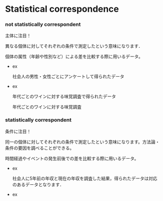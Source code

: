 # Statistical correspondence

### not statistically correspondent

主体に注目！

異なる個体に対してそれぞれの条件で測定したという意味になります．

個体の属性（年齢や性別など）による差を比較する際に用いるデータ。

- ex
    
    社会人の男性・女性ごとにアンケートして得られたデータ
    
- ex
    
    年代ごとのワインに対する味覚調査で得られたデータ
    
    年代ごとのワインに対する味覚調査
    

### statistically correspondent

条件に注目！

同一の個体に対してそれぞれの条件で測定したという意味になります。方法論・条件の要因を調べることができる。

時間経過やイベントの発生前後での差を比較する際に用いるデータ。

- ex
    
    社会人に5年前の年収と現在の年収を調査した結果，得られたデータは対応のあるデータとなります．
    
- ex